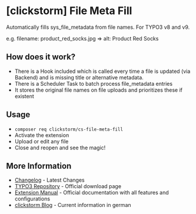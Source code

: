 # [clickstorm] File Meta Fill

Automatically fills sys_file_metadata from file names. For TYPO3 v8 and v9.

e.g. filename: product_red_socks.jpg => alt: Product Red Socks

## How does it work?

- There is a Hook included which is called every time a file is updated (via Backend) and is missing title or alternative metadata.
- There is a Scheduler Task to batch process file_metadata entries
- It stores the original file names on file uploads and prioritizes these if existent

## Usage

- `composer req clickstorm/cs-file-meta-fill`
- Activate the extension
- Upload or edit any file
- Close and reopen and see the magic!

## More Information

- [Changelog](CHANGELOG.md) - Latest Changes
- [TYPO3 Repository](https://extensions.typo3.org/extension/cs_file_meta_fill/) - Official download page
- [Extension Manual](https://docs.typo3.org/typo3cms/extensions/cs_file_meta_fill/) - Official documentation with all features and configurations 
- [clickstorm Blog](https://www.clickstorm.de/blog/) - Current information in german
